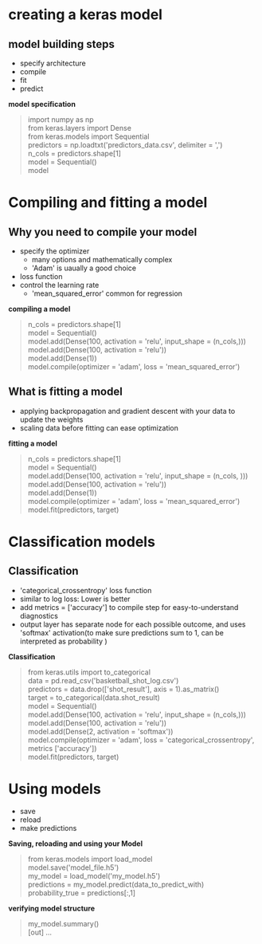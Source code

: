 # creating a keras model
## model building steps
- specify architecture
- compile
- fit
- predict

__model specification__
> import numpy as np  
> from keras.layers import Dense  
> from keras.models import Sequential  
> predictors = np.loadtxt('predictors_data.csv', delimiter = ',')  
> n_cols = predictors.shape[1]  
> model = Sequential()  
> model

# Compiling and fitting a model
## Why you need to compile your model
- specify the optimizer
  - many options and mathematically complex
  - 'Adam' is uaually a good choice
- loss function
- control the learning rate
  - 'mean_squared_error' common for regression

__compiling a model__
> n_cols = predictors.shape[1]  
> model = Sequential()  
> model.add(Dense(100, activation = 'relu', input_shape = (n_cols,)))  
> model.add(Dense(100, activation = 'relu'))  
> model.add(Dense(1))  
> model.compile(optimizer = 'adam', loss = 'mean_squared_error')

## What is fitting a model
- applying backpropagation and gradient descent with your data to update the weights
- scaling data before fitting can ease optimization

__fitting a model__
> n_cols = predictors.shape[1]  
> model = Sequential()  
> model.add(Dense(100, activation = 'relu', input_shape = (n_cols, )))  
> model.add(Dense(100, activation = 'relu'))  
> model.add(Dense(1))  
> model.compile(optimizer = 'adam', loss = 'mean_squared_error')  
> model.fit(predictors, target)

# Classification models
## Classification
- 'categorical_crossentropy' loss function
- similar to log loss: Lower is better
- add metrics = ['accuracy'] to compile step for easy-to-understand diagnostics
- output layer has separate node for each possible outcome, and uses 'softmax' activation(to make sure predictions sum to 1, can be interpreted as probability )

__Classification__
> from keras.utils import to_categorical  
> data = pd.read_csv('basketball_shot_log.csv')  
> predictors = data.drop(['shot_result'], axis = 1).as_matrix()  
> target = to_categorical(data.shot_result)  
> model = Sequential()  
> model.add(Dense(100, activation = 'relu', input_shape = (n_cols,)))  
> model.add(Dense(100, activation = 'relu'))  
> model.add(Dense(2, activation = 'softmax'))  
> model.compile(optimizer = 'adam', loss = 'categorical_crossentropy', metrics ['accuracy'])  
> model.fit(predictors, target)

# Using models
- save
- reload
- make predictions

__Saving, reloading and using your Model__
> from keras.models import load_model  
> model.save('model_file.h5')  
> my_model = load_model('my_model.h5')  
> predictions = my_model.predict(data_to_predict_with)  
> probability_true = predictions[:,1]

__verifying model structure__
> my_model.summary()  
> [out] ...